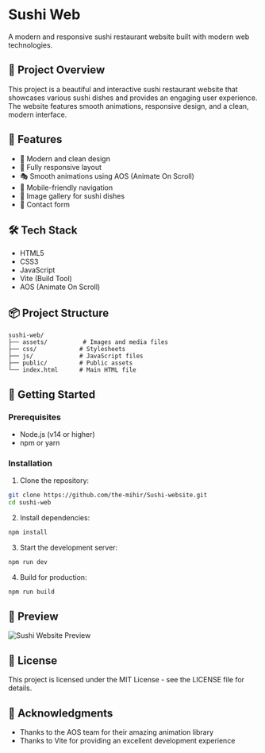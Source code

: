# Sushi Web

A modern and responsive sushi restaurant website built with modern web technologies.

## 🎯 Project Overview

This project is a beautiful and interactive sushi restaurant website that showcases various sushi dishes and provides an engaging user experience. The website features smooth animations, responsive design, and a clean, modern interface.

## 🚀 Features

- 🎨 Modern and clean design
- 📱 Fully responsive layout
- 🎭 Smooth animations using AOS (Animate On Scroll)
- 📱 Mobile-friendly navigation
- 📸 Image gallery for sushi dishes
- 📝 Contact form

## 🛠️ Tech Stack

- HTML5
- CSS3
- JavaScript
- Vite (Build Tool)
- AOS (Animate On Scroll)

## 📦 Project Structure

```
sushi-web/
├── assets/          # Images and media files
├── css/            # Stylesheets
├── js/             # JavaScript files
├── public/         # Public assets
└── index.html      # Main HTML file
```

## 🚀 Getting Started

### Prerequisites

- Node.js (v14 or higher)
- npm or yarn

### Installation

1. Clone the repository:
```bash
git clone https://github.com/the-mihir/Sushi-website.git
cd sushi-web
```

2. Install dependencies:
```bash
npm install
```

3. Start the development server:
```bash
npm run dev
```

4. Build for production:
```bash
npm run build
```


## 📸 Preview

![Sushi Website Preview](https://freeimage.host/i/3IlhGdg)



## 📝 License

This project is licensed under the MIT License - see the LICENSE file for details.

## 🙏 Acknowledgments

- Thanks to the AOS team for their amazing animation library
- Thanks to Vite for providing an excellent development experience